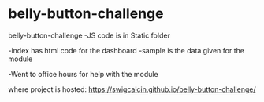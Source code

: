 # belly-button-challenge

belly-button-challenge
-JS code is in Static folder

-index has html code for the dashboard
-sample is the data given for the module

-Went to office hours for help with the module



where project is hosted: https://swigcalcin.github.io/belly-button-challenge/
